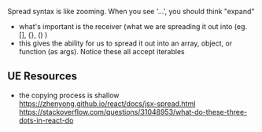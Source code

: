 
Spread syntax is like zooming. When you see '...', you should think "expand"
- what's important is the receiver (what we are spreading it out into (eg. [], {}, () )
- this gives the ability for us to spread it out into an array, object, or function (as args). Notice these all accept iterables

## UE Resources
- the copying process is shallow
https://zhenyong.github.io/react/docs/jsx-spread.html
https://stackoverflow.com/questions/31048953/what-do-these-three-dots-in-react-do
